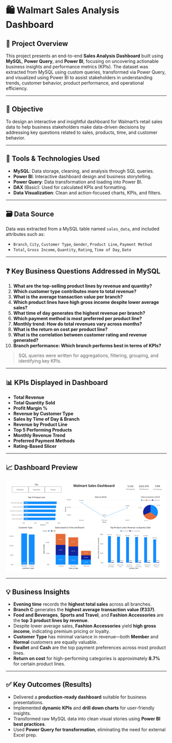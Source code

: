 # 🛍️ Walmart Sales Analysis Dashboard

## 📌 Project Overview

This project presents an end-to-end **Sales Analysis Dashboard** built using **MySQL**, **Power Query**, and **Power BI**, focusing on uncovering actionable business insights and performance metrics (KPIs). The dataset was extracted from MySQL using custom queries, transformed via Power Query, and visualized using Power BI to assist stakeholders in understanding trends, customer behavior, product performance, and operational efficiency.

---

## 🎯 Objective

To design an interactive and insightful dashboard for Walmart’s retail sales data to help business stakeholders make data-driven decisions by addressing key questions related to sales, products, time, and customer behavior.

---

## 🚀 Tools & Technologies Used

- **MySQL**: Data storage, cleaning, and analysis through SQL queries.
- **Power BI**: Interactive dashboard design and business storytelling.
- **Power Query**: Data transformation and loading into Power BI.
- **DAX** (Basic): Used for calculated KPIs and formatting.
- **Data Visualization**: Clean and action-focused charts, KPIs, and filters.

---

## 🗃️ Data Source

Data was extracted from a MySQL table named `sales_data`, and included attributes such as:
- `Branch`, `City`, `Customer Type`, `Gender`, `Product Line`, `Payment Method`
- `Total`, `Gross Income`, `Quantity`, `Rating`, `Time of Day`, `Date`

---

## ❓ Key Business Questions Addressed in MySQL

1. **What are the top-selling product lines by revenue and quantity?**
2. **Which customer type contributes more to total revenue?**
3. **What is the average transaction value per branch?**
4. **Which product lines have high gross income despite lower average sales?**
5. **What time of day generates the highest revenue per branch?**
6. **Which payment method is most preferred per product line?**
7. **Monthly trend: How do total revenues vary across months?**
8. **What is the return on cost per product line?**
9. **What is the correlation between customer rating and revenue generated?**
10. **Branch performance: Which branch performs best in terms of KPIs?**

> SQL queries were written for aggregations, filtering, grouping, and identifying key KPIs.

---

## 📊 KPIs Displayed in Dashboard

- **Total Revenue**  
- **Total Quantity Sold**  
- **Profit Margin %**  
- **Revenue by Customer Type**  
- **Sales by Time of Day & Branch**  
- **Revenue by Product Line**  
- **Top 5 Performing Products**  
- **Monthly Revenue Trend**  
- **Preferred Payment Methods**  
- **Rating-Based Slicer**

---
## 📈 Dashboard Preview

![Dashboard Preview](https://github.com/Vinoth120130/Walmart-Sales-Analysis-MYSQL-Power-Bi/blob/main/Power%20Bi.jpg)

---

## 💡 Business Insights

- **Evening time** records the **highest total sales** across all branches.
- **Branch C** generates the **highest average transaction value (₹337)**.
- **Food and Beverages**, **Sports and Travel**, and **Fashion Accessories** are the **top 3 product lines by revenue**.
- Despite lower average sales, **Fashion Accessories** yield **high gross income**, indicating premium pricing or loyalty.
- **Customer Type** has minimal variance in revenue—both **Member** and **Normal** customers are equally valuable.
- **Ewallet** and **Cash** are the top payment preferences across most product lines.
- **Return on cost** for high-performing categories is approximately **8.7%** for certain product lines.

---

## ✅ Key Outcomes (Results)

- Delivered a **production-ready dashboard** suitable for business presentations.
- Implemented **dynamic KPIs** and **drill down charts** for user-friendly insights.
- Transformed raw MySQL data into clean visual stories using **Power BI best practices**.
- Used **Power Query for transformation**, eliminating the need for external Excel prep.
